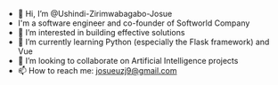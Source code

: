 - 👋 Hi, I’m @Ushindi-Zirimwabagabo-Josue
- I'm a software engineer and co-founder of Softworld Company
- 👀 I’m interested in building effective solutions 
- 🌱 I’m currently learning Python (especially the Flask framework) and Vue
- 💞️ I’m looking to collaborate on Artificial Intelligence projects
- 📫 How to reach me: josueuzj9@gmail.com

<!---
Ushindi-Zirimwabagabo-Josue/Ushindi-Zirimwabagabo-Josue is a ✨ special ✨ repository because its `README.md` (this file) appears on your GitHub profile.
You can click the Preview link to take a look at your changes.
--->
